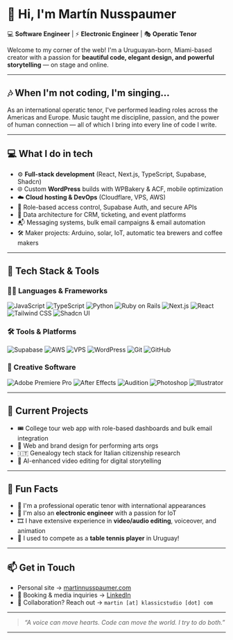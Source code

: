 # 👋 Hi, I'm Martín Nusspaumer

 💻 **Software Engineer** | ⚡ **Electronic Engineer** |  🎭 **Operatic Tenor**

Welcome to my corner of the web! I'm a Uruguayan-born, Miami-based creator with a passion for **beautiful code, elegant design, and powerful storytelling** — on stage and online.

---

## 🎶 When I'm not coding, I'm singing...

As an international operatic tenor, I've performed leading roles across the Americas and Europe. Music taught me discipline, passion, and the power of human connection — all of which I bring into every line of code I write.

---

## 💻 What I do in tech

- ⚙️ **Full-stack development** (React, Next.js, TypeScript, Supabase, Shadcn)
- 🌐 Custom **WordPress** builds with WPBakery & ACF, mobile optimization
- ☁️ **Cloud hosting & DevOps** (Cloudflare, VPS, AWS)
- 🔐 Role-based access control, Supabase Auth, and secure APIs
- 🧠 Data architecture for CRM, ticketing, and event platforms
- 📬 Messaging systems, bulk email campaigns & email automation
- 🛠️ Maker projects: Arduino, solar, IoT, automatic tea brewers and coffee makers

---

## 🧰 Tech Stack & Tools

### 🧑‍💻 Languages & Frameworks
![JavaScript](https://img.shields.io/badge/-JavaScript-black?style=flat-square&logo=javascript)
![TypeScript](https://img.shields.io/badge/-TypeScript-3178C6?style=flat-square&logo=typescript&logoColor=white)
![Python](https://img.shields.io/badge/-Python-3776AB?style=flat-square&logo=python&logoColor=white)
![Ruby on Rails](https://img.shields.io/badge/-Ruby%20on%20Rails-CC0000?style=flat-square&logo=ruby-on-rails&logoColor=white)
![Next.js](https://img.shields.io/badge/-Next.js-000000?style=flat-square&logo=next.js&logoColor=white)
![React](https://img.shields.io/badge/-React-61DAFB?style=flat-square&logo=react&logoColor=black)
![Tailwind CSS](https://img.shields.io/badge/-Tailwind%20CSS-38B2AC?style=flat-square&logo=tailwind-css&logoColor=white)
![Shadcn UI](https://img.shields.io/badge/-Shadcn-000000?style=flat-square&logo=react&logoColor=white)


### 🛠️ Tools & Platforms
![Supabase](https://img.shields.io/badge/-Supabase-3ECF8E?style=flat-square&logo=supabase&logoColor=white)
![AWS](https://img.shields.io/badge/-AWS-232F3E?style=flat-square&logo=amazon-aws)
![VPS](https://img.shields.io/badge/-VPS-0052CC?style=flat-square)
![WordPress](https://img.shields.io/badge/-WordPress-21759B?style=flat-square&logo=wordpress)
![Git](https://img.shields.io/badge/-Git-F05032?style=flat-square&logo=git&logoColor=white)
![GitHub](https://img.shields.io/badge/-GitHub-181717?style=flat-square&logo=github)

### 🎨 Creative Software
![Adobe Premiere Pro](https://img.shields.io/badge/-Premiere%20Pro-9999FF?style=flat-square&logo=adobe-premiere-pro&logoColor=white)
![After Effects](https://img.shields.io/badge/-After%20Effects-9999FF?style=flat-square&logo=adobe-after-effects&logoColor=white)
![Audition](https://img.shields.io/badge/-Audition-00C8FF?style=flat-square&logo=adobe-audition&logoColor=white)
![Photoshop](https://img.shields.io/badge/-Photoshop-31A8FF?style=flat-square&logo=adobe-photoshop&logoColor=white)
![Illustrator](https://img.shields.io/badge/-Illustrator-FF9A00?style=flat-square&logo=adobe-illustrator&logoColor=white)


---

## 🚀 Current Projects

- 🎟️ College tour web app with role-based dashboards and bulk email integration
- 🎨 Web and brand design for performing arts orgs
- 🇮🇹 Genealogy tech stack for Italian citizenship research
- 🎥 AI-enhanced video editing for digital storytelling

---

## 🏓 Fun Facts

- 🎤 I'm a professional operatic tenor with international appearances
- 🔌 I'm also an **electronic engineer** with a passion for IoT
- 🎞️ I have extensive experience in **video/audio editing**, voiceover, and animation
- 🏓 I used to compete as a **table tennis player** in Uruguay!

---

## 📫 Get in Touch

- Personal site → [martinnusspaumer.com](https://martinnusspaumer.com)
- 🎤 Booking & media inquiries → [LinkedIn](https://www.linkedin.com/in/martinnusspaumer)
- 💌 Collaboration? Reach out → `martin [at] klassicstudio [dot] com`

---

> *“A voice can move hearts. Code can move the world. I try to do both.”* 
---


